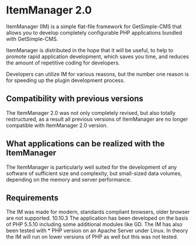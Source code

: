 # ItemManager 2.0 #
ItemManager (IM) is a simple flat-file framework for GetSimple-CMS that allows you to develop completely configurable PHP applications bundled with GetSimple-CMS.

ItemManager is distributed in the hope that it will be useful, to help to promote rapid application development, which saves you time, and reduces the amount of repetitive coding for developers.

Developers can utilize IM for various reasons, but the number one reason is for speeding up the plugin development process.


## Compatibility with previous versions ##
The ItemManager 2.0 was not only completely revised, but also totally restructured, as a result all previous versions of ItemManager are no longer compatible with ItemManager 2.0 version. 


## What applications can be realized with the ItemManager ##
The ItemManager is particularly well suited for the development of any software of sufficient size and complexity, but small-sized data volumes, depending on the memory and server performance. 






## Requirements ##
The IM was made for modern, standards compliant browsers, older browser are not supported.
10.10.3
The application has been developed on the basis of PHP 5.5.10 including some additional modules like GD. The IM has also been tested with * PHP version on an Apache Server under Linux. In theory the IM will run on lower versions of PHP as well but this was not tested. 
